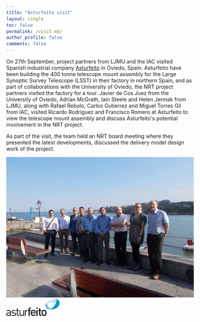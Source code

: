 ```yaml
---
title: "Asturfeito visit"
layout: single
toc: false
permalink: /visit.md/
author_profile: false
comments: false
---
```


On 27th September, project partners from LJMU and the IAC visited Spanish industrial company [Asturfeito](https://www.asturfeito.com/) in Oviedo, Spain. Asturfeito have been building the 400 tonne telescope mount assembly for the Large Synoptic Survey Telescope (LSST) in their factory in northern Spain, and as part of collaborations with the University of Oviedo, the NRT project partners visited the factory for a tour. Javier de Cos Juez from the University of Oviedo, Adrian McGrath, Iain Steele and Helen Jermak from LJMU, along with Rafael Rebolo, Carlos Gutierrez and Miguel Torres Gil from IAC, visited Ricardo Rodríguez and Francisco Romero at Asturfeito to view the telescope mount assembly and discuss Asturfeito's potential involvement in the NRT project.

As part of the visit, the team held an NRT board meeting where they presented the latest developments, discussed the delivery model  design work of the project. 

![group_photo](DSCN0379.JPG)
![astur_logo](astur_logo.png)

